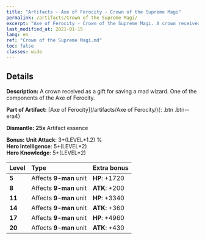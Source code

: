 ```yaml
---
title: "Artifacts - Axe of Ferocity - Crown of the Supreme Magi"
permalink: /artifacts/Crown of the Supreme Magi/
excerpt: "Axe of Ferocity - Crown of the Supreme Magi. A crown received as a gift for saving a mad wizard. One of the components of the Axe of Ferocity."
last_modified_at: 2021-01-15
lang: en
ref: "Crown of the Supreme Magi.md"
toc: false
classes: wide
---
```




## Details

 **Description:** A crown received as a gift for saving a mad wizard. One of the components of the Axe of Ferocity.

 **Part of Artifact:** [Axe of Ferocity](/artifacts/Axe of Ferocity/){: .btn .btn--era4}

 **Dismantle: 25x** Artifact essence

 **Bonus:** **Unit Attack**: 3+(LEVEL\*1.2) %<br/>**Hero Intelligence**: 5+(LEVEL\*2)<br/>**Hero Knowledge**: 5+(LEVEL\*2)

  |  Level  | Type |    Extra bonus  | 
  |:--------|:-----|:----------------| 
  | **5** | Affects **9-man** unit | **HP**: +1720 | 
  | **8** | Affects **9-man** unit | **ATK**: +200 | 
  | **11** | Affects **9-man** unit | **HP**: +3340 | 
  | **14** | Affects **9-man** unit | **ATK**: +360 | 
  | **17** | Affects **9-man** unit | **HP**: +4960 | 
  | **20** | Affects **9-man** unit | **ATK**: +430 | 
